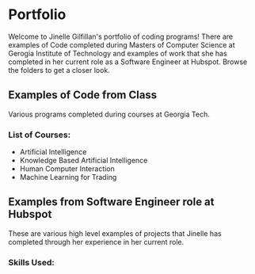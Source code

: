 # Portfolio
Welcome to Jinelle Gilfillan's portfolio of coding programs! There are examples of Code completed during Masters of Computer Science at Gerogia Institute of Technology and examples of work that she has completed in her current role as a Software Engineer at Hubspot. Browse the folders to get a closer look.

## Examples of Code from Class
Various programs completed during courses at Georgia Tech.
### List of Courses:
 - Artificial Intelligence
 - Knowledge Based Artificial Intelligence
 - Human Computer Interaction
 - Machine Learning for Trading
 
 ## Examples from Software Engineer role at Hubspot
 These are various high level examples of projects that Jinelle has completed through her experience in her current role. 
 ### Skills Used:

